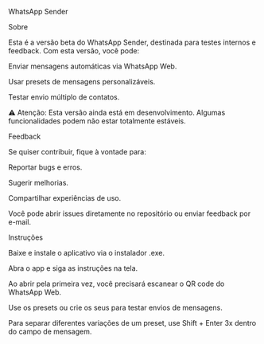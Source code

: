 WhatsApp Sender

Sobre

Esta é a versão beta do WhatsApp Sender, destinada para testes internos e feedback. Com esta versão, você pode:

Enviar mensagens automáticas via WhatsApp Web.

Usar presets de mensagens personalizáveis.

Testar envio múltiplo de contatos.

⚠️ Atenção: Esta versão ainda está em desenvolvimento. Algumas funcionalidades podem não estar totalmente estáveis.

Feedback

Se quiser contribuir, fique à vontade para:

Reportar bugs e erros.

Sugerir melhorias.

Compartilhar experiências de uso.

Você pode abrir issues diretamente no repositório ou enviar feedback por e-mail.

Instruções

Baixe e instale o aplicativo via o instalador .exe.

Abra o app e siga as instruções na tela.

Ao abrir pela primeira vez, você precisará escanear o QR code do WhatsApp Web.

Use os presets ou crie os seus para testar envios de mensagens.

Para separar diferentes variações de um preset, use Shift + Enter 3x dentro do campo de mensagem.
